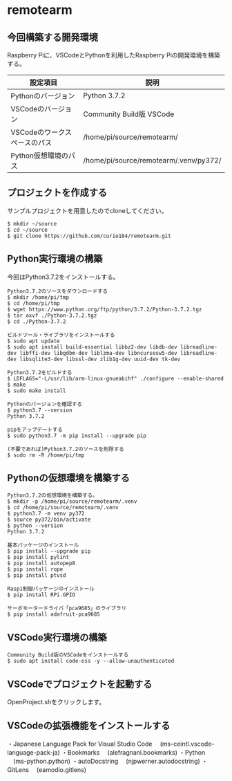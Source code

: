 # remotearm

今回構築する開発環境
------------

Raspberry Piに、VSCodeとPythonを利用したRaspberry Piの開発環境を構築する。

設定項目 | 説明
------------- | -------------
Pythonのバージョン | Python 3.7.2
VSCodeのバージョン | Community Build版 VSCode
VSCodeのワークスペースのパス | /home/pi/source/remotearm/
Python仮想環境のパス | /home/pi/source/remotearm/.venv/py372/


プロジェクトを作成する
------------

サンプルプロジェクトを用意したのでcloneしてください。

```
$ mkdir ~/source
$ cd ~/source
$ git clone https://github.com/curio184/remotearm.git
```


Python実行環境の構築
------------

今回はPython3.7.2をインストールする。

```
Python3.7.2のソースをダウンロードする
$ mkdir /home/pi/tmp
$ cd /home/pi/tmp
$ wget https://www.python.org/ftp/python/3.7.2/Python-3.7.2.tgz
$ tar axvf ./Python-3.7.2.tgz
$ cd ./Python-3.7.2

ビルドツール・ライブラリをインストールする
$ sudo apt update
$ sudo apt install build-essential libbz2-dev libdb-dev libreadline-dev libffi-dev libgdbm-dev liblzma-dev libncursesw5-dev libreadline-dev libsqlite3-dev libssl-dev zlib1g-dev uuid-dev tk-dev

Python3.7.2をビルドする
$ LDFLAGS="-L/usr/lib/arm-linux-gnueabihf" ./configure --enable-shared
$ make
$ sudo make install

Pythonのバージョンを確認する
$ python3.7 --version
Python 3.7.2

pipをアップデートする
$ sudo python3.7 -m pip install --upgrade pip

(不要であれば)Python3.7.2のソースを削除する
$ sudo rm -R /home/pi/tmp
```


Pythonの仮想環境を構築する
------------

```
Python3.7.2の仮想環境を構築する。
$ mkdir -p /home/pi/source/remotearm/.venv
$ cd /home/pi/source/remotearm/.venv
$ python3.7 -m venv py372
$ source py372/bin/activate
$ python --version
Python 3.7.2

基本パッケージのインストール
$ pip install --upgrade pip
$ pip install pylint
$ pip install autopep8
$ pip install rope
$ pip install ptvsd

Raspi制御パッケージのインストール
$ pip install RPi.GPIO

サーボモータードライバ「pca9685」のライブラリ
$ pip install adafruit-pca9685
```


VSCode実行環境の構築
------------

```
Community Build版のVSCodeをインストールする
$ sudo apt install code-oss -y --allow-unauthenticated
```

VSCodeでプロジェクトを起動する
------------

OpenProject.shをクリックします。

VSCodeの拡張機能をインストールする
------------

・Japanese Language Pack for Visual Studio Code
　(ms-ceintl.vscode-language-pack-ja)
・Bookmarks
　(alefragnani.bookmarks)
・Python
　(ms-python.python)
・autoDocstring
　(njpwerner.autodocstring)
・GitLens
　(eamodio.gitlens)
